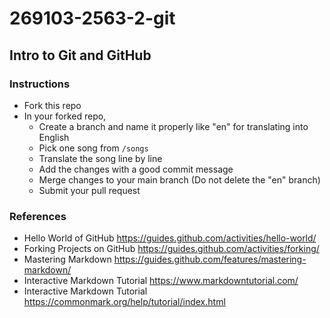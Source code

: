 # 269103-2563-2-git

## Intro to Git and GitHub
### Instructions
* Fork this repo
* In your forked repo,
  * Create a branch and name it properly like "en" for translating into English
  * Pick one song from `/songs`
  * Translate the song line by line
  * Add the changes with a good commit message
  * Merge changes to your main branch (Do not delete the "en" branch)
  * Submit your pull request

### References
* Hello World of GitHub https://guides.github.com/activities/hello-world/
* Forking Projects on GitHub https://guides.github.com/activities/forking/
* Mastering Markdown https://guides.github.com/features/mastering-markdown/
* Interactive Markdown Tutorial https://www.markdowntutorial.com/
* Interactive Markdown Tutorial https://commonmark.org/help/tutorial/index.html
